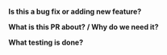 **Is this a bug fix or adding new feature?**

**What is this PR about? / Why do we need it?**

**What testing is done?** 


